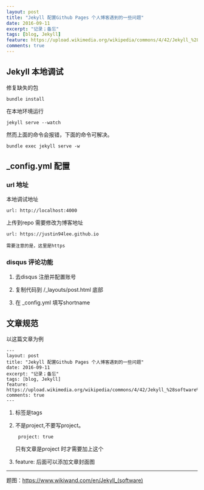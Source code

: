 ```yaml
---
layout: post
title: "Jekyll 配置Github Pages 个人博客遇到的一些问题"
date: 2016-09-11
excerpt: "记录；备忘"
tags: [blog, Jekyll]
feature: https://upload.wikimedia.org/wikipedia/commons/4/42/Jekyll_%28software%29_Logo.png
comments: true
---
```


## Jekyll 本地调试

修复缺失的包

    bundle install

在本地环境运行

    jekyll serve --watch

然而上面的命令会报错，下面的命令可解决。

    bundle exec jekyll serve -w

## _config.yml 配置

### url 地址

本地调试地址

    url: http://localhost:4000

上传到repo 需要修改为博客地址

    url: https://justin94lee.github.io
    
    需要注意的是，这里是https

### disqus 评论功能

1. 去disqus 注册并配置账号

2. 复制代码到 /_layouts/post.html 底部

3. 在 _config.yml 填写shortname


## 文章规范

以这篇文章为例

    ---
    layout: post
    title: "Jekyll 配置Github Pages 个人博客遇到的一些问题"
    date: 2016-09-11
    excerpt: "记录；备忘"
    tags: [blog, Jekyll]
    feature: https://upload.wikimedia.org/wikipedia/commons/4/42/Jekyll_%28software%29_Logo.png
    comments: true
    ---

1. 标签是tags

2. 不是project,不要写project。

        project: true

    只有文章是project 时才需要加上这个

3. feature: 后面可以添加文章封面图

----------
题图：<https://www.wikiwand.com/en/Jekyll_(software)>
